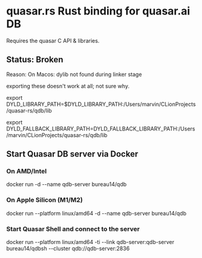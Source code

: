# quasar.rs Rust binding for quasar.ai DB

Requires the quasar C API & libraries. 

## Status: Broken

Reason: On Macos: dylib not found during linker stage


exporting these doesn't work at all; not sure why.

export DYLD_LIBRARY_PATH=$DYLD_LIBRARY_PATH:/Users/marvin/CLionProjects/quasar-rs/qdb/lib

export DYLD_FALLBACK_LIBRARY_PATH=DYLD_FALLBACK_LIBRARY_PATH:/Users/marvin/CLionProjects/quasar-rs/qdb/lib

## Start Quasar DB server via Docker

### On AMD/Intel

docker run -d --name qdb-server bureau14/qdb

### On Apple Silicon  (M1/M2)

docker run --platform linux/amd64 -d --name qdb-server bureau14/qdb

### Start Quasar Shell and connect to the server

docker run --platform linux/amd64 -ti --link qdb-server:qdb-server bureau14/qdbsh --cluster qdb://qdb-server:2836
